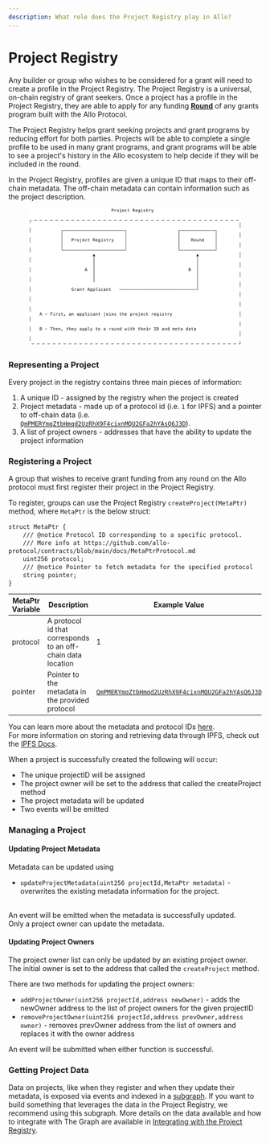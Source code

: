 ```yaml
---
description: What role does the Project Registry play in Allo?
---
```


# Project Registry

Any builder or group who wishes to be considered for a grant will need to create a profile in the Project Registry. The Project Registry is a universal, on-chain registry of grant seekers. Once a project has a profile in the Project Registry, they are able to apply for any funding [**Round**](../round.md) of any grants program built with the Allo Protocol.

The Project Registry helps grant seeking projects and grant programs by reducing effort for both parties. Projects will be able to complete a single profile to be used in many grant programs, and grant programs will be able to see a project's history in the Allo ecosystem to help decide if they will be included in the round.&#x20;

In the Project Registry, profiles are given a unique ID that maps to their off-chain metadata. The off-chain metadata can contain information such as the project description.

<figure><img src="../../.gitbook/assets/Project Registry.png" alt=""><figcaption></figcaption></figure>

### Representing a Project

Every project in the registry contains three main pieces of information:

1. &#x20;A unique ID - assigned by the registry when the project is created
2. Project metadata - made up of a protocol id (i.e. `1` for IPFS) and a pointer to off-chain data (i.e. [`QmPMERYmqZtbHmqd2UzRhX9F4cixnMQU2GFa2hYAsQ6J3D`](https://cloudflare-ipfs.com/ipfs/QmPMERYmqZtbHmqd2UzRhX9F4cixnMQU2GFa2hYAsQ6J3D)).
3. A list of project owners - addresses that have the ability to update the project information

### Registering a Project

A group that wishes to receive grant funding from any round on the Allo protocol must first register their project in the Project Registry.

To register, groups can use the Project Registry `createProject(MetaPtr)` method, where `MetaPtr` is the below struct:

```solidity
struct MetaPtr {
    /// @notice Protocol ID corresponding to a specific protocol.
    /// More info at https://github.com/allo-protocol/contracts/blob/main/docs/MetaPtrProtocol.md
    uint256 protocol;
    /// @notice Pointer to fetch metadata for the specified protocol
    string pointer;
}
```

| MetaPtr Variable | Description                                                  | Example Value                                                                                                                       | Notes                                                  |
| ---------------- | ------------------------------------------------------------ | ----------------------------------------------------------------------------------------------------------------------------------- | ------------------------------------------------------ |
| protocol         | A protocol id that corresponds to an off-chain data location | 1                                                                                                                                   | Currently IPFS (id =1) is the only available protocol. |
| pointer          | Pointer to the metadata in the provided protocol             | [`QmPMERYmqZtbHmqd2UzRhX9F4cixnMQU2GFa2hYAsQ6J3D`](https://cloudflare-ipfs.com/ipfs/QmPMERYmqZtbHmqd2UzRhX9F4cixnMQU2GFa2hYAsQ6J3D) |                                                        |

You can learn more about the metadata and protocol IDs [here](https://github.com/allo-protocol/contracts/blob/main/docs/MetaPtrProtocol.md). \
For more information on storing and retrieving data through IPFS, check out the [IPFS Docs](https://docs.ipfs.tech/concepts/file-systems/#mutable-file-system-mfs).

When a project is successfully created the following will occur:

* The unique projectID will be assigned&#x20;
* The project owner will be set to the address that called the createProject method
* The project metadata will be updated
* Two events will be emitted &#x20;

### Managing a Project

#### Updating Project Metadata

Metadata can be updated using

* `updateProjectMetadata(uint256 projectId,MetaPtr metadata)` - overwrites the existing metadata information for the project.

\
An event will be emitted when the metadata is successfully updated.\
Only a project owner can update the metadata.

#### Updating Project Owners

The project owner list can only be updated by an existing project owner. The initial owner is set to the address that called the `createProject` method.

There are two methods for updating the project owners:

* `addProjectOwner(uint256 projectId,address newOwner)` - adds the newOwner address to the list of project owners for the given projectID
* `removeProjectOwner(uint256 projectId,address prevOwner,address owner)` - removes prevOwner address from the list of owners and replaces it with the owner address

An event will be submitted when either function is successful.

### Getting Project Data

Data on projects, like when they register and when they update their metadata, is exposed via events and indexed in a [subgraph](../../getting-started/subgraph.md#project-registry). If you want to build something that leverages the data in the Project Registry, we recommend using this subgraph. More details on the data available and how to integrate with The Graph are available in [Integrating with the Project Registry](integrating-with-the-project-registry.md).

&#x20;
